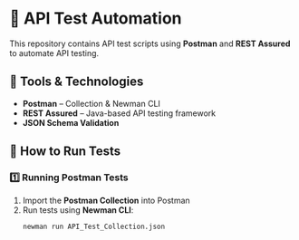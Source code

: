 # 🚀 API Test Automation  

This repository contains API test scripts using **Postman** and **REST Assured** to automate API testing.  

## 📌 Tools & Technologies  
- **Postman** – Collection & Newman CLI  
- **REST Assured** – Java-based API testing framework  
- **JSON Schema Validation**  

## 🔧 How to Run Tests  
### 1️⃣ Running Postman Tests  
1. Import the **Postman Collection** into Postman  
2. Run tests using **Newman CLI**:  
   ```bash
   newman run API_Test_Collection.json
